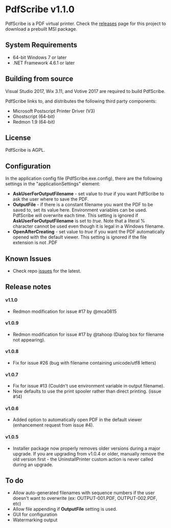 # PdfScribe v1.1.0

PdfScribe is a PDF virtual printer. Check the [releases](https://github.com/stchan/PdfScribe/releases) page for this project to download a prebuilt MSI package.

## System Requirements

* 64-bit Windows 7 or later
* .NET Framework 4.6.1 or later

## Building from source

Visual Studio 2017, Wix 3.11, and Votive 2017 are required to build PdfScribe.

PdfScribe links to, and distributes the following third party components:

* Microsoft Postscript Printer Driver (V3)
* Ghostscript (64-bit)
* Redmon 1.9 (64-bit)

## License

PdfScribe is AGPL.


## Configuration
 
In the application config file (PdfScribe.exe.config), there are the following settings in the "applicationSettings" element:

* ****AskUserForOutputFilename**** - set value to *true* if you want PdfScribe to ask the user where to save the PDF.
* ****OutputFile**** - if there is a constant filename you want the PDF to be saved to, set its value here. Environment variables can be used. PdfScribe will overwrite each time. This setting is ignored if  **AskUserForOutputFilename** is set to *true*. Note that a literal % character cannot be used even though it is legal in a Windows filename.
* ****OpenAfterCreating**** - set value to *true* if you want the PDF automatically opened with the default viewer. This setting is ignored if the file extension is not .PDF

## Known Issues
* Check repo [issues](https://github.com/stchan/PdfScribe/issues) for the latest.

## Release notes
#### v1.1.0
* Redmon modification for issue #17 by @mca0815
#### v1.0.9
* Redmon modification for issue #17 by @tahoop (Dialog box for filename not appearing).
#### v1.0.8
* Fix for issue #26 (bug with filename containing unicode/utf8 letters)
#### v1.0.7
* Fix for issue #13 (Couldn't use environment variable in output filename).
* Now defaults to use the print spooler rather than direct printing. (issue #14)

#### v1.0.6
* Added option to automatically open PDF in the default viewer (enhancement request from issue #4).

#### v1.0.5
* Installer package now properly removes older versions during a major upgrade. If you are upgrading from v1.0.4 or older, manually remove the old version first - the UninstallPrinter custom action is never called during an upgrade.

## To do

* Allow auto-generated filenames with sequence numbers if the user doesn't want to overwrite (ex: OUTPUT-001.PDF, OUTPUT-002.PDF, etc)
* Allow file appending if **OutputFile** setting is used.
* GUI for configuration
* Watermarking output

